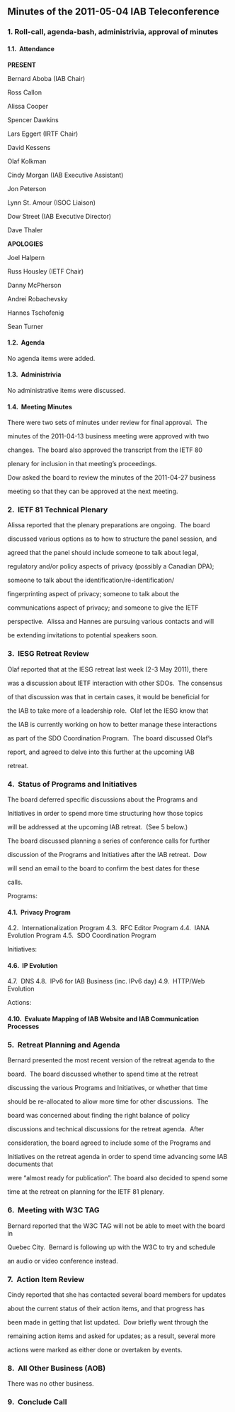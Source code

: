 
Minutes of the 2011-05-04 IAB Teleconference
--------------------------------------------


### 1. Roll-call, agenda-bash, administrivia, approval of minutes


#### 1.1.  Attendance


**PRESENT**  

Bernard Aboba (IAB Chair)  

Ross Callon  

Alissa Cooper  

Spencer Dawkins  

Lars Eggert (IRTF Chair)  

David Kessens  

Olaf Kolkman  

Cindy Morgan (IAB Executive Assistant)  

Jon Peterson  

Lynn St. Amour (ISOC Liaison)  

Dow Street (IAB Executive Director)  

Dave Thaler


**APOLOGIES**  

Joel Halpern  

Russ Housley (IETF Chair)  

Danny McPherson  

Andrei Robachevsky  

Hannes Tschofenig  

Sean Turner


#### 1.2.  Agenda


No agenda items were added.


#### 1.3.  Administrivia


No administrative items were discussed.


#### 1.4.  Meeting Minutes


There were two sets of minutes under review for final approval.  The  

minutes of the 2011-04-13 business meeting were approved with two  

changes.  The board also approved the transcript from the IETF 80  

plenary for inclusion in that meeting’s proceedings.


Dow asked the board to review the minutes of the 2011-04-27 business  

meeting so that they can be approved at the next meeting.


### 2.  IETF 81 Technical Plenary


Alissa reported that the plenary preparations are ongoing.  The board  

discussed various options as to how to structure the panel session, and  

agreed that the panel should include someone to talk about legal,  

regulatory and/or policy aspects of privacy (possibly a Canadian DPA);  

someone to talk about the identification/re-identification/  

fingerprinting aspect of privacy; someone to talk about the  

communications aspect of privacy; and someone to give the IETF  

perspective.  Alissa and Hannes are pursuing various contacts and will  

be extending invitations to potential speakers soon.


### 3.  IESG Retreat Review


Olaf reported that at the IESG retreat last week (2-3 May 2011), there  

was a discussion about IETF interaction with other SDOs.  The consensus  

of that discussion was that in certain cases, it would be beneficial for  

the IAB to take more of a leadership role.  Olaf let the IESG know that  

the IAB is currently working on how to better manage these interactions  

as part of the SDO Coordination Program.  The board discussed Olaf’s  

report, and agreed to delve into this further at the upcoming IAB  

retreat.


### 4.  Status of Programs and Initiatives


The board deferred specific discussions about the Programs and  

Initiatives in order to spend more time structuring how those topics  

will be addressed at the upcoming IAB retreat.  (See 5 below.)


The board discussed planning a series of conference calls for further  

discussion of the Programs and Initiatives after the IAB retreat.  Dow  

will send an email to the board to confirm the best dates for these  

calls.


Programs:


#### 4.1.  Privacy Program 
4.2.  Internationalization Program 
4.3.  RFC Editor Program 
4.4.  IANA Evolution Program 
4.5.  SDO Coordination Program


Initiatives:


#### 4.6.  IP Evolution 
4.7.  DNS 
4.8.  IPv6 for IAB Business (inc. IPv6 day) 
4.9.  HTTP/Web Evolution


Actions:


#### 4.10.  Evaluate Mapping of IAB Website and IAB Communication Processes


### 5.  Retreat Planning and Agenda


Bernard presented the most recent version of the retreat agenda to the  

board.  The board discussed whether to spend time at the retreat  

discussing the various Programs and Initiatives, or whether that time  

should be re-allocated to allow more time for other discussions.  The  

board was concerned about finding the right balance of policy  

discussions and technical discussions for the retreat agenda.  After  

consideration, the board agreed to include some of the Programs and  

Initiatives on the retreat agenda in order to spend time advancing some IAB documents that  

were “almost ready for publication”. The board also decided to spend some  

time at the retreat on planning for the IETF 81 plenary.


### 6.  Meeting with W3C TAG


Bernard reported that the W3C TAG will not be able to meet with the board in  

Quebec City.  Bernard is following up with the W3C to try and schedule  

an audio or video conference instead.


### 7.  Action Item Review


Cindy reported that she has contacted several board members for updates  

about the current status of their action items, and that progress has  

been made in getting that list updated.  Dow briefly went through the  

remaining action items and asked for updates; as a result, several more  

actions were marked as either done or overtaken by events.


### 8.  All Other Business (AOB)


There was no other business.


### 9.  Conclude Call


